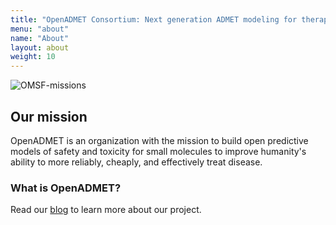 ```yaml
---
title: "OpenADMET Consortium: Next generation ADMET modeling for therapeutic development"
menu: "about"
name: "About"
layout: about
weight: 10
---
```


![OMSF-missions](/images/grant-avoidome.png)

## Our mission

OpenADMET is an organization with the mission to build open predictive models of safety and toxicity for small molecules to improve humanity's ability to more reliably, cheaply, and effectively treat disease.

### What is OpenADMET? 
Read our [blog](/community/blogs/whatisopenadmet/) to learn more about our project.